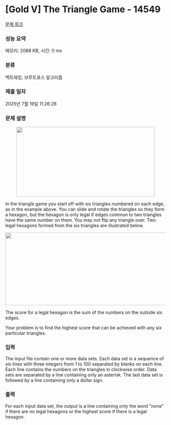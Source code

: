 # [Gold V] The Triangle Game - 14549 

[문제 링크](https://www.acmicpc.net/problem/14549) 

### 성능 요약

메모리: 2088 KB, 시간: 0 ms

### 분류

백트래킹, 브루트포스 알고리즘

### 제출 일자

2025년 7월 19일 11:26:28

### 문제 설명

<p style="text-align: center;"><img alt="" src="https://onlinejudgeimages.s3-ap-northeast-1.amazonaws.com/problem/14549/1.png" style="height:219px; width:434px"></p>

<p>In the triangle game you start off with six triangles numbered on each edge, as in the example above. You can slide and rotate the triangles so they form a hexagon, but the hexagon is only legal if edges common to two triangles have the same number on them. You may not flip any triangle over. Two legal hexagons formed from the six triangles are illustrated below.</p>

<p style="text-align: center;"><img alt="" src="https://onlinejudgeimages.s3-ap-northeast-1.amazonaws.com/problem/14549/2.png" style="height:228px; width:510px"></p>

<p>The score for a legal hexagon is the sum of the numbers on the outside six edges.</p>

<p>Your problem is to find the highest score that can be achieved with any six particular triangles.</p>

### 입력 

 <p>The input file contain one or more data sets. Each data set is a sequence of six lines with three integers from 1 to 100 separated by blanks on each line. Each line contains the numbers on the triangles in clockwise order. Data sets are separated by a line containing only an asterisk. The last data set is followed by a line containing only a dollar sign.</p>

### 출력 

 <p>For each input data set, the output is a line containing only the word "none" if there are no legal hexagons or the highest score if there is a legal hexagon.</p>

